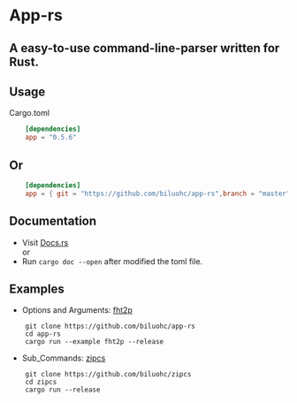 # App-rs

## A easy-to-use command-line-parser written for Rust.

## Usage
Cargo.toml

```toml
    [dependencies]  
    app = "0.5.6" 
```
## Or 

```toml
    [dependencies]  
    app = { git = "https://github.com/biluohc/app-rs",branch = "master", version = "0.5.6" }
```

## Documentation  
* Visit [Docs.rs](https://docs.rs/app/)  
or 
* Run `cargo doc --open` after modified the toml file.

## Examples
* Options and Arguments: [fht2p](https://github.com/biluohc/app-rs/blob/master/examples/fht2p.rs)
```
    git clone https://github.com/biluohc/app-rs
    cd app-rs
    cargo run --example fht2p --release
```


* Sub_Commands: [zipcs](https://github.com/biluohc/zipcs)
```
    git clone https://github.com/biluohc/zipcs
    cd zipcs
    cargo run --release
```